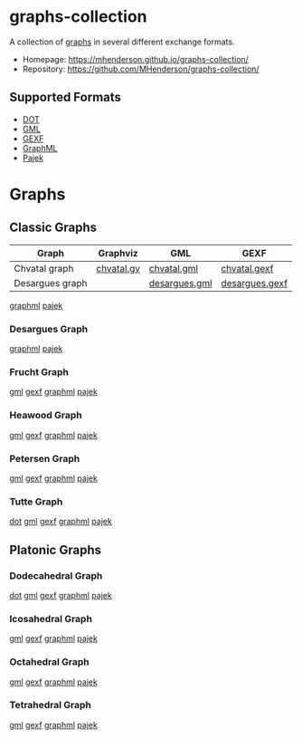 # graphs-collection

A collection of [graphs](http://en.wikipedia.org/wiki/Graph_%28mathematics%29) in several different exchange formats.

* Homepage: https://mhenderson.github.io/graphs-collection/
* Repository: https://github.com/MHenderson/graphs-collection/

## Supported Formats

* [DOT](http://www.graphviz.org/doc/info/lang.html)
* [GML](http://graphml.graphdrawing.org/)
* [GEXF](http://www.fim.uni-passau.de/en/fim/faculty/chairs/theoretische-informatik/projects.html)
* [GraphML](http://gexf.net/format/)
* [Pajek](https://gephi.org/users/supported-graph-formats/pajek-net-format/)

# Graphs

## Classic Graphs

| Graph           | Graphviz                                     | GML                                                  | GEXF                                             |
| --------------- | -------------------------------------------- | ---------------------------------------------------- | ------------------------------------------------ | 
| Chvatal graph   | [chvatal.gv](src/Classic/Chvatal/chvatal.gv) | [chvatal.gml](src/Classic/Chvatal/chvatal.gml)       | [chvatal.gexf](src/Classic/Chvatal/chvatal.gexf) |
| Desargues graph |                                              | [desargues.gml](src/Classic/Desargues/desargues.gml) | [desargues.gexf](src/Classic/Desargues/desargues.gexf) |

[graphml](src/Classic/Chvatal/chvatal.graphml)
[pajek](src/Classic/Chvatal/chvatal.net)

### Desargues Graph

[graphml](src/Classic/Desargues/desargues.graphml)
[pajek](src/Classic/Desargues/desargues.net)

### Frucht Graph

[gml](src/Classic/Frucht/frucht.gml)
[gexf](src/Classic/Frucht/frucht.gexf)
[graphml](src/Classic/Frucht/frucht.graphml)
[pajek](src/Classic/Frucht/frucht.net)

### Heawood Graph

[gml](src/Classic/Heawood/heawood.gml)
[gexf](src/Classic/Heawood/heawood.gexf)
[graphml](src/Classic/Heawood/heawood.graphml)
[pajek](src/Classic/Heawood/heawood.net)

### Petersen Graph

[gml](src/Classic/Petersen/petersen.gml)
[gexf](src/Classic/Petersen/petersen.gexf)
[graphml](src/Classic/Petersen/petersen.graphml)
[pajek](src/Classic/Petersen/petersen.net)

### Tutte Graph

[dot](src/Classic/Tutte/tutte.gv)
[gml](src/Classic/Tutte/tutte.gml)
[gexf](src/Classic/Tutte/tutte.gexf)
[graphml](src/Classic/Tutte/tutte.graphml)
[pajek](src/Classic/Tutte/tutte.net)

## Platonic Graphs

### Dodecahedral Graph

[dot](src/Platonic/Dodecahedral/dodecahedral.gv)
[gml](src/Platonic/Dodecahedral/dodecahedral.gml)
[gexf](src/Platonic/Dodecahedral/dodecahedral.gexf)
[graphml](src/Platonic/Dodecahedral/dodecahedral.graphml)
[pajek](src/Platonic/Dodecahedral/dodecahedral.net)

### Icosahedral Graph

[gml](src/Platonic/Icosahedral/icosahedral.gml)
[gexf](src/Platonic/Icosahedral/icosahedral.gexf)
[graphml](src/Platonic/Icosahedral/icosahedral.graphml)
[pajek](src/Platonic/Icosahedral/icosahedral.net)

### Octahedral Graph

[gml](src/Platonic/Octahedral/octahedral.gml)
[gexf](src/Platonic/Octahedral/octahedral.gexf)
[graphml](src/Platonic/Octahedral/octahedral.graphml)
[pajek](src/Platonic/Octahedral/octahedral.net)

### Tetrahedral Graph

[gml](src/Platonic/Tetrahedral/tetrahedral.gml)
[gexf](src/Platonic/Tetrahedral/tetrahedral.gexf)
[graphml](src/Platonic/Tetrahedral/tetrahedral.graphml)
[pajek](src/Platonic/Tetrahedral/tetrahedral.net)

